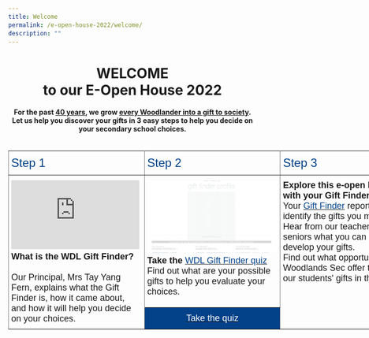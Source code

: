 ```yaml
---
title: Welcome
permalink: /e-open-house-2022/welcome/
description: ""
---
```

<center><h1>WELCOME<br>to our E-Open House 2022</h1></center>

<center><h4>For the past <a href="/about-us/our-40th-anniversary/">40 years</a>, we grow <a href="/about-us/school-identity/">every Woodlander into a gift to society</a>.<br>Let us help you discover your gifts in 3 easy steps to help you decide on your secondary school choices.</h4></center>

<br>

<style type="text/css">
.tg  {border-collapse:collapse;border-spacing:0;margin:0px auto;}
.tg td{border-color:black;border-style:solid;border-width:1px;font-family:Arial, sans-serif;font-size:14px;
  overflow:hidden;padding:10px 5px;word-break:normal;}
.tg th{border-color:black;border-style:solid;border-width:1px;font-family:Arial, sans-serif;font-size:14px;
  font-weight:normal;overflow:hidden;padding:10px 5px;word-break:normal;}
.tg .tg-5u3w{background-color:#034289;font-size:18px;text-align:center;vertical-align:middle}
.tg .tg-3y27{border-color:inherit;color:#034289;font-size:24px;text-align:left;vertical-align:top}
.tg .tg-fuxe{border-color:inherit;font-size:18px;text-align:left;vertical-align:top}
</style>
<table class="tg" style="undefined;table-layout: fixed; width: 828px">
<colgroup>
<col style="width: 276px">
<col style="width: 276px">
<col style="width: 276px">
</colgroup>
<tbody>
  <tr>
    <td class="tg-3y27">Step 1</td>
    <td class="tg-3y27"><span style="font-weight:400;font-style:normal">Step 2</span></td>
    <td class="tg-3y27"><span style="font-weight:400;font-style:normal">Step 3</span></td>
  </tr>
  <tr>
    <td class="tg-fuxe" rowspan="2"><iframe width="260" height="140" src="https://www.youtube.com/embed/8MYfD80L0bA" title="Welcome to WDL E-Open House!" frameborder="0" allow="accelerometer; autoplay; clipboard-write; encrypted-media; gyroscope; picture-in-picture" allowfullscreen></iframe><span style="font-weight:bold;font-style:normal">What is the WDL Gift Finder?</span><br><br><span style="font-weight:400;font-style:normal">Our Principal, Mrs Tay Yang Fern, explains what the Gift Finder is, how it came about, and how it will help you decide on your choices.</span></td>
    <td class="tg-fuxe"><img src="/images/gift-finder.gif" 
     style="width:100%"><span style="font-weight:bold;font-style:inherit">Take the </span><a href="https://for.edu.sg/wdlgiftfinder" target="_blank" rel="noopener noreferrer"><span style="font-weight:inherit;font-style:inherit;color:#034289">WDL Gift Finder quiz</span></a><br><span style="font-weight:400;font-style:normal">Find out what are your possible gifts to help you evaluate your choices.</span></td>
    <td class="tg-fuxe" rowspan="2"><span style="font-weight:bold;font-style:inherit">Explore this e-open house with your Gift Finder report</span><br><span style="font-weight:inherit;font-style:inherit">Your </span><a href="https://for.edu.sg/wdlgiftfinder" target="_blank" rel="noopener noreferrer"><span style="font-weight:inherit;font-style:inherit;color:#034289">Gift Finder</span></a> <span style="font-weight:inherit;font-style:inherit">report would identify the gifts you may have.</span><br><span style="font-weight:inherit;font-style:inherit">Hear from our teachers and your seniors what you can do to develop your gifts. </span><br><span style="font-weight:inherit;font-style:inherit">Find out what opportunities Woodlands Sec offer to develop our students' gifts in these areas.</span></td>
  </tr>
  <tr>
    <td class="tg-5u3w"><a href="https://wdlgiftfinder.herokuapp.com/"><span style="font-weight:400;font-style:normal;color:#FFF">Take the quiz</span></a></td>
  </tr>
</tbody>
</table>